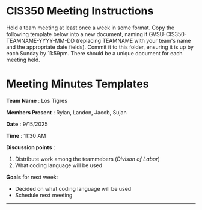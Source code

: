 # CIS350 Meeting Instructions

Hold a team meeting at least once a week in some format. Copy the following template below into a new document, naming it GVSU-CIS350-TEAMNAME-YYYY-MM-DD (replacing TEAMNAME with your team's name and the appropriate date fields). Commit it to this folder, ensuring it is up by each Sunday by 11:59pm. There should be a unique document for each meeting held.


# Meeting Minutes Templates

**Team Name** : Los Tigres 

**Members Present** : Rylan, Landon, Jacob, Sujan

**Date** : 9/15/2025

**Time** : 11:30 AM

**Discussion points** : 

1. Distribute work among the teammebers (*Divison of Labor*)
2. What coding language will be used

**Goals** for next week:

* Decided on what coding language will be used
* Schedule next meeting

------------

